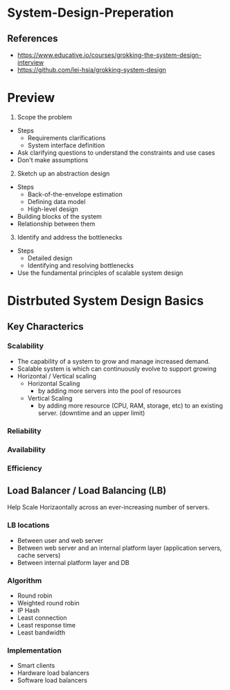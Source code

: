 # System-Design-Preperation

## References
- https://www.educative.io/courses/grokking-the-system-design-interview
- https://github.com/lei-hsia/grokking-system-design




# Preview
1. Scope the problem
- Steps
  - Requirements clarifications
  - System interface definition
- Ask clarifying questions to understand the constraints and use cases
- Don't make assumptions

2. Sketch up an abstraction design
- Steps
  - Back-of-the-envelope estimation
  - Defining data model
  - High-level design
- Building blocks of the system
- Relationship between them

3. Identify and address the bottlenecks
- Steps
  - Detailed design
  - Identifying and resolving bottlenecks
- Use the fundamental principles of scalable system design




# Distrbuted System Design Basics

## Key Characterics

### Scalability
- The capability of a system to grow and manage increased demand.
- Scalable system is which can continuously evolve to support growing
- Horizontal / Vertical scaling
  - Horizontal Scaling
    - by adding more servers into the pool of resources 
  - Vertical Scaling
    - by adding more resource (CPU, RAM, storage, etc) to an existing server. (downtime and an upper limit)

### Reliability

### Availability

### Efficiency



## Load Balancer / Load Balancing (LB)
Help Scale Horizaontally across an ever-increasing number of servers.

### LB locations
- Between user and web server
- Between web server and an internal platform layer (application servers, cache servers)
- Between internal platform layer and DB

### Algorithm
- Round robin
- Weighted round robin
- IP Hash
- Least connection
- Least response time
- Least bandwidth
### Implementation
- Smart clients
- Hardware load balancers
- Software load balancers



##
